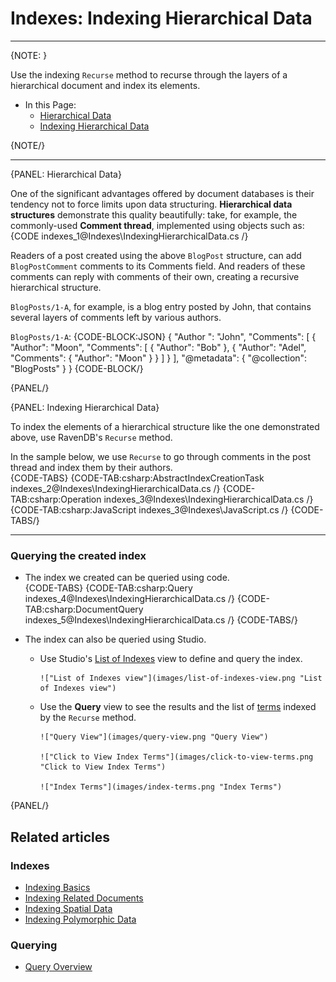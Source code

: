 # Indexes: Indexing Hierarchical Data

---
{NOTE: }

Use the indexing `Recurse` method to recurse through the layers of a hierarchical document 
and index its elements.  

* In this Page:  
   * [Hierarchical Data](../indexes/indexing-hierarchical-data#hierarchical-data)  
   * [Indexing Hierarchical Data](../indexes/indexing-hierarchical-data#indexing-hierarchical-data)  

{NOTE/}

---

{PANEL: Hierarchical Data}

One of the significant advantages offered by document databases is their tendency not to force 
limits upon data structuring. **Hierarchical data structures** demonstrate this quality beautifully: 
take, for example, the commonly-used **Comment thread**, implemented using objects such as:  
{CODE indexes_1@Indexes\IndexingHierarchicalData.cs /}

Readers of a post created using the above `BlogPost` structure, can add `BlogPostComment` comments 
to its Comments field. And readers of these comments can reply with comments of their own, creating 
a recursive hierarchical structure.  

`BlogPosts/1-A`, for example, is a blog entry posted by John, that contains several layers of 
comments left by various authors.  

`BlogPosts/1-A`:
{CODE-BLOCK:JSON}
{
    "Author ": "John",
    "Comments": [
        {
            "Author": "Moon",
            "Comments": [
                {
                    "Author": "Bob"
                },
                {
                    "Author": "Adel",
                    "Comments": {
                        "Author": "Moon"
                    }
                }
            ]
        }
    ],
    "@metadata": {
        "@collection": "BlogPosts"
    }
}
{CODE-BLOCK/}

{PANEL/}

{PANEL: Indexing Hierarchical Data}

To index the elements of a hierarchical structure like the one demonstrated above, 
use RavenDB's `Recurse` method.  

In the sample below, we use `Recurse` to go through comments in the post thread 
and index them by their authors.  
{CODE-TABS}
{CODE-TAB:csharp:AbstractIndexCreationTask indexes_2@Indexes\IndexingHierarchicalData.cs /}
{CODE-TAB:csharp:Operation indexes_3@Indexes\IndexingHierarchicalData.cs /}
{CODE-TAB:csharp:JavaScript indexes_3@Indexes\JavaScript.cs /}
{CODE-TABS/}

---

### Querying the created index

* The index we created can be queried using code.  
  {CODE-TABS}
  {CODE-TAB:csharp:Query indexes_4@Indexes\IndexingHierarchicalData.cs /}
  {CODE-TAB:csharp:DocumentQuery indexes_5@Indexes\IndexingHierarchicalData.cs /}
  {CODE-TABS/}

* The index can also be queried using Studio.  

   * Use Studio's [List of Indexes](../studio/database/indexes/indexes-list-view#indexes-list-view) 
     view to define and query the index.  
     
         !["List of Indexes view"](images/list-of-indexes-view.png "List of Indexes view")

   * Use the **Query** view to see the results and the list of [terms](../studio/database/indexes/indexes-list-view#indexes-list-view---actions) 
     indexed by the `Recurse` method.  
     
         !["Query View"](images/query-view.png "Query View")

         !["Click to View Index Terms"](images/click-to-view-terms.png "Click to View Index Terms")

         !["Index Terms"](images/index-terms.png "Index Terms")

{PANEL/}

## Related articles

### Indexes

- [Indexing Basics](../indexes/indexing-basics)
- [Indexing Related Documents](../indexes/indexing-related-documents)
- [Indexing Spatial Data](../indexes/indexing-spatial-data)
- [Indexing Polymorphic Data](../indexes/indexing-polymorphic-data)

### Querying 

- [Query Overview](../client-api/session/querying/how-to-query)
